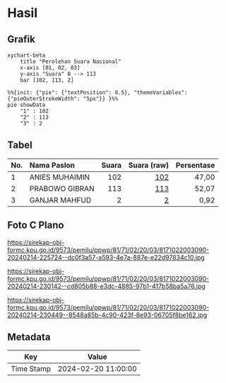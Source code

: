 # Hasil

## Grafik

```mermaid
xychart-beta
    title "Perolehan Suara Nasional"
    x-axis [01, 02, 03]
    y-axis "Suara" 0 --> 113
    bar [102, 113, 2]
```

```mermaid
%%{init: {"pie": {"textPosition": 0.5}, "themeVariables": {"pieOuterStrokeWidth": "5px"}} }%%
pie showData
    "1" : 102
    "2" : 113
    "3" : 2
```

## Tabel

| No. | Nama Paslon    | Suara | Suara (raw) | Persentase |
|:--- |:-------------- | -----:| -----------:| ----------:|
| 1   | ANIES MUHAIMIN | 102   | [102][p-1]  | 47,00      |
| 2   | PRABOWO GIBRAN | 113   | [113][p-2]  | 52,07      |
| 3   | GANJAR MAHFUD  | 2     | [2][p-3]    | 0,92       |


[p-1]: https://github.com/gigit-pemilu/pemilu-2024/blob/main/pilpres/hitung-suara/sub/81-maluku/sub/71-kota-ambon/sub/02-sirimau/sub/2003-batu-merah/sub/090-tps/sub/paslon-1.txt
[p-2]: https://github.com/gigit-pemilu/pemilu-2024/blob/main/pilpres/hitung-suara/sub/81-maluku/sub/71-kota-ambon/sub/02-sirimau/sub/2003-batu-merah/sub/090-tps/sub/paslon-2.txt
[p-3]: https://github.com/gigit-pemilu/pemilu-2024/blob/main/pilpres/hitung-suara/sub/81-maluku/sub/71-kota-ambon/sub/02-sirimau/sub/2003-batu-merah/sub/090-tps/sub/paslon-3.txt

## Foto C Plano

https://sirekap-obj-formc.kpu.go.id/9573/pemilu/ppwp/81/71/02/20/03/8171022003090-20240214-225724--dc0f3a57-a593-4e7a-887e-e22d97834c10.jpg

https://sirekap-obj-formc.kpu.go.id/9573/pemilu/ppwp/81/71/02/20/03/8171022003090-20240214-230142--cd805b88-e3dc-4885-97b1-417b58ba5a76.jpg

https://sirekap-obj-formc.kpu.go.id/9573/pemilu/ppwp/81/71/02/20/03/8171022003090-20240214-230449--8548a85b-4c90-423f-8e93-06705f8be162.jpg


## Metadata

| Key        | Value               |
| ---------- | ------------------- |
| Time Stamp | 2024-02-20 11:00:00 |



